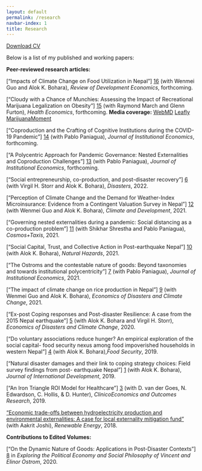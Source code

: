 ```yaml
---
layout: default
permalink: /research
navbar-index: 1
title: Research
---
```


 [Download CV](files/CV.pdf)

Below is a list of my published and working papers:

**Peer-reviewed research articles:** 

[“Impacts of Climate Change on Food Utilization in Nepal”] [16] (with Wenmei Guo and Alok K. Bohara), *Review of Development Economics*, forthcoming.

[“Cloudy with a Chance of Munchies: Assessing the Impact of Recreational Marijuana Legalization on Obesity”] [15] (with Raymond March and Glenn Furton), *Health Economics*, forthcoming. **Media coverage:** [WebMD][100]   [Leafly][101] [MarijuanaMoment][102]

[“Coproduction and the Crafting of Cognitive Institutions during the COVID-19 Pandemic”] [14] (with Pablo Paniagua), *Journal of Institutional Economics*, forthcoming.

[“A Polycentric Approach for Pandemic Governance: Nested Externalities and Coproduction Challenges”] [13] (with Pablo Paniagua), *Journal of Institutional Economics*, forthcoming.

[“Social entrepreneurship, co-production, and post-disaster recovery”] [6] (with Virgil H. Storr and Alok K. Bohara), *Disasters*, 2022.

[“Perception of Climate Change and the Demand for Weather-Index Microinsurance: Evidence from a Contingent Valuation Survey in Nepal”] [12] (with Wenmei Guo and Alok K. Bohara), *Climate and Development*, 2021.

[“Governing nested externalities during a pandemic: Social distancing as a co-production problem”] [11] (with Shikhar Shrestha and Pablo Paniagua), *Cosmos+Taxis*, 2021.

[“Social Capital, Trust, and Collective Action in Post-earthquake Nepal”] [10] (with Alok K. Bohara), *Natural Hazards*, 2021.

[“The Ostroms and the contestable nature of goods: Beyond taxonomies and towards institutional polycentricity”] [7] (with Pablo Paniagua), *Journal of Institutional Economics*, 2021.

[“The impact of climate change on rice production in Nepal”] [9] (with Wenmei Guo and Alok K. Bohara), *Economics of Disasters and Climate Change*, 2021.

[“Ex-post Coping responses and Post-disaster Resilience: A case from the 2015 Nepal earthquake”] [5] (with Alok K. Bohara and Virgil H. Storr), *Economics of Disasters and Climate Change*, 2020.

[“Do voluntary associations reduce hunger? An empirical exploration of the social  capital- food security nexus among food impoverished households in western Nepal”] [4] (with Alok K. Bohara),*Food Security*, 2019.

[“Natural disaster damages and their link to coping strategy choices: Field survey findings from post- earthquake Nepal”] [1] (with Alok K. Bohara), *Journal of International Development*, 2019.

[“An Iron Triangle ROI Model for Healthcare”] [3] (with D. van der Goes, N. Edwardson, C. Hollis, & D. Hunter), *ClinicoEconomics and Outcomes Research*, 2019.

[“Economic trade-offs between hydroelectricity production and environmental externalities: A case for local externality mitigation fund”][2] (with Aakrit Joshi), *Renewable Energy*, 2018.

**Contributions to Edited Volumes:** 

[“On the Dynamic Nature of Goods: Applications in Post-Disaster Contexts”] [8] in *Exploring the Political Economy and Social Philosophy of Vincent and Elinor Ostrom*, 2020.


[1]: https://doi.org/10.1002/jid.3406
[2]: https://doi.org/10.1016/j.renene.2018.06.009
[3]: https://doi.org/10.2147/CEOR.S130623
[4]: https://doi.org/10.1007/s12571-019-00907-0
[5]: https://doi.org/10.1007/s41885-020-00064-1
[6]: https://doi.org/10.1111/disa.12454
[7]: https://doi.org/10.1017/S1744137420000338
[8]: https://books.google.com/books?hl=en&lr=&id=E2vsDwAAQBAJ&oi=fnd&pg=PA3&ots=rGTKi7MRy4&sig=bnAIzztsbe5cmY3krMCmJYRZwQo#v=onepage&q&f=false
[9]: https://doi.org/10.1007/s41885-020-00079-8
[10]: https://doi.org/10.1007/s11069-020-04363-4
[11]: https://cosmosandtaxis.files.wordpress.com/2021/05/rayamajhee_et_al_ct_vol9_iss_5_6.pdf
[12]: https://doi.org/10.1080/17565529.2021.1949574
[13]: https://doi.org/10.1017/S1744137421000795
[14]: https://doi.org/10.1017/S1744137422000078
[15]: https://doi.org/10.1002/hec.4598
[16]: https://onlinelibrary.wiley.com/journal/14679361
[100]:https://www.webmd.com/mental-health/addiction/news/20221013/could-pot-prevent-pot-belly-research-cannabis?fbclid=IwAR1hr4-fG-pLR3syYG_dBfun2H4FwiHq4NcRTEC0pYHR95XTacGtDYPv_wg
[101]:https://www.leafly.com/news/health/cloudy-with-a-chance-of-munchies-study-ties-legal-cannabis-to-lower-obesity-rates?fbclid=IwAR0pYH3TNE5fV2XrbaETs3J4crRR93v7FOxQIxepSgbeFG4XFLTFKzBcUks
[102]:https://www.marijuanamoment.net/despite-the-munchies-marijuana-legalization-is-tied-to-lower-obesity-rates-stereotype-busting-study-finds/?fbclid=IwAR35SUK9xHNf9t6c4DMNod0LMNQVCfOvyKBWZLfDVGLnmdn_2wRuM99Wl5U
